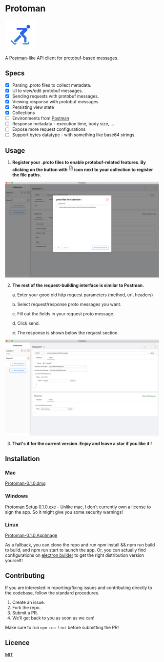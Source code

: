 # Protoman

<img src="assets/icon.png" width="100" />

A [Postman](https://www.postman.com/)-like API client for [protobuf](https://developers.google.com/protocol-buffers)-based messages.

## Specs

- [x] Parsing .proto files to collect metadata.
- [x] UI to view/edit protobuf messages.
- [x] Sending requests with protobuf messages.
- [x] Viewing response with protobuf messages.
- [x] Persisting view state
- [x] Collections
- [ ] Environments from [Postman](https://learning.postman.com/docs/postman/variables-and-environments/variables/)
- [ ] Response metadata - execution time, body size, ...
- [ ] Expose more request configurations
- [ ] Support bytes datatype - with something like base64 strings.

## Usage

1. **Register your .proto files to enable protobuf-related features. <span>By clicking on the button with <img src="assets/p_icon.png" width=15/> icon next to your collection to register the file paths.</span>**

<img src="assets/protofile_manager.png" width=800>

2.  **The rest of the request-building interface is similar to Postman.**

    a. Enter your good old http request parameters (method, url, headers)

    b. Select request/response proto messages you want.

    c. Fill out the fields in your request proto message.

    d. Click send.

    e. The response is shown below the request section.

<img src="assets/req_resp.png" width=800>

3. **That's it for the current version. Enjoy and leave a star if you like it !**

## Installation

### Mac

[Protoman-0.1.0.dmg](http://protoman.co/mac/Protoman-0.1.0.dmg)

### Windows

[Protoman Setup 0.1.0.exe](http://protoman.co/win/Protoman%20Setup%200.1.0.exe) - Unlike mac, I don't currently own a license to sign the app. So it might give you some security warnings!

### Linux

[Protoman-0.1.0.AppImage](http://protoman.co/linux/Protoman-0.1.0.AppImage)

As a fallback, you can clone the repo and run npm install && npm run build to build, and npm run start to launch the app. Or, you can actually find configurations on [electron builder](https://www.electron.build/) to get the right distribution version yourself!

## Contributing

If you are interested in reporting/fixing issues and contributing directly to the codebase, follow the standard procedures.

1. Create an issue.
2. Fork the repo.
3. Submit a PR.
4. We'll get back to you as soon as we can!

Make sure to run `npm run lint` before submitting the PR!

## Licence

[MIT](LICENSE.txt)
